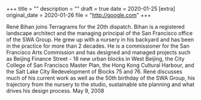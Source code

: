 +++
title = ""
description = ""
draft = true
date = 2020-01-25
[extra]
original_date = 2020-01-26
file = "http://google.com"
+++

René Bihan joins Terragrams for the 20th dispatch. Bihan is a registered landscape architect and the managing principal of the San Francisco office of the SWA Group. He grew up with a nursery in his backyard and has been in the practice for more than 2 decades. He is a commissioner for the San Francisco Arts Commission and has designed and managed projects such as Beijing Finance Street - 18 new urban blocks in West Beijing, the City College of San Francisco Master Plan, the Hong Kong Cultural Harbour, and the Salt Lake City Redevelopment of Blocks 75 and 76. René discusses much of his current work as well as the 50th birthday of the SWA Group, his trajectory from the nursery to the studio, sustainable site planning and what drives his design process. May 9, 2008
